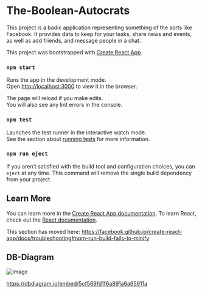 # The-Boolean-Autocrats
This project is a badic application representing something of the sorts like Facebook. It provides data to keep for your tasks, share news and events, as well as add friends, and message people in a chat.

This project was bootstrapped with [Create React App](https://github.com/facebook/create-react-app).

### `npm start`

Runs the app in the development mode.<br>
Open [http://localhost:3000](http://localhost:3000) to view it in the browser.

The page will reload if you make edits.<br>
You will also see any lint errors in the console.

### `npm test`

Launches the test runner in the interactive watch mode.<br>
See the section about [running tests](https://facebook.github.io/create-react-app/docs/running-tests) for more information.

### `npm run eject`

If you aren’t satisfied with the build tool and configuration choices, you can `eject` at any time. This command will remove the single build dependency from your project.

## Learn More
You can learn more in the [Create React App documentation](https://facebook.github.io/create-react-app/docs/getting-started).
To learn React, check out the [React documentation](https://reactjs.org/).


This section has moved here: https://facebook.github.io/create-react-app/docs/troubleshooting#npm-run-build-fails-to-minify

## DB-Diagram

![image](https://user-images.githubusercontent.com/47504641/58830074-0fd8ab00-860f-11e9-9edd-9521d5d99bd3.png)

https://dbdiagram.io/embed/5cf569fd1f6a891a6a65911a
